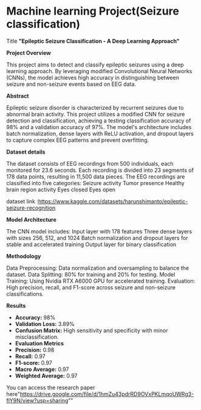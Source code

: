 # Machine learning Project(Seizure classification)

Title 
**"Epileptic Seizure Classification - A Deep Learning Approach"**

**Project Overview**

This project aims to detect and classify epileptic seizures using a deep learning approach. By leveraging modified Convolutional Neural Networks (CNNs), the model achieves high accuracy in distinguishing between seizure and non-seizure events based on EEG data.

**Abstract**

Epileptic seizure disorder is characterized by recurrent seizures due to abnormal brain activity. This project utilizes a modified CNN for seizure detection and classification, achieving a testing classification accuracy of 98% and a validation accuracy of 97%. The model's architecture includes batch normalization, dense layers with ReLU activation, and dropout layers to capture complex EEG patterns and prevent overfitting.

**Dataset details**

The dataset consists of EEG recordings from 500 individuals, each monitored for 23.6 seconds. Each recording is divided into 23 segments of 178 data points, resulting in 11,500 data pieces. The EEG recordings are classified into five categories:
Seizure activity
Tumor presence
Healthy brain region activity
Eyes closed
Eyes open

dataset link :https://www.kaggle.com/datasets/harunshimanto/epileptic-seizure-recognition

**Model Architecture**

The CNN model includes:
Input layer with 178 features
Three dense layers with sizes 256, 512, and 1024
Batch normalization and dropout layers for stable and accelerated training
Output layer for binary classification

**Methodology**

Data Preprocessing: Data normalization and oversampling to balance the dataset.
Data Splitting: 80% for training and 20% for testing.
Model Training: Using Nvidia RTX A6000 GPU for accelerated training.
Evaluation: High precision, recall, and F1-score across seizure and non-seizure classifications.

**Results**

- **Accuracy:** 98%  
- **Validation Loss:** 3.89%  
- **Confusion Matrix:** High sensitivity and specificity with minor misclassification.  
- **Evaluation Metrics**  
- **Precision:** 0.98
- **Recall:** 0.97  
- **F1-score:** 0.97
- **Macro Average:** 0.97  
- **Weighted Average:** 0.97

You can access the research paper here"https://drive.google.com/file/d/1hmZu43pdrRD9OVxPKLmqoUWRg3-flY9N/view?usp=sharing""
